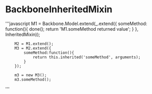 # BackboneInheritedMixin

'''javascript
		M1 = Backbone.Model.extend(_.extend({
			someMethod: function(){
				done();
				return 'M1.someMethod returned value';
			}
		}, InheritedMixin));

		M2 = M1.extend();
		M3 = M2.extend({
			someMethod:function(){ 
				return this.inherited('someMethod', arguments);
			}
		});

		m3 = new M3();
		m3.someMethod();
'''